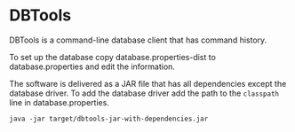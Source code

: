 DBTools
=======

DBTools is a command-line database client that has command history.

To set up the database copy database.properties-dist to database.properties and edit the information.

The software is delivered as a JAR file that has all dependencies except the database driver. To add the database driver add the path to the `classpath` line in database.properties.

```
java -jar target/dbtools-jar-with-dependencies.jar
```
